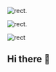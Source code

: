 ![rect](https://capsule-render.vercel.app/api?type=rect&color=gradient&text=%20Backend%20&fontAlign=30&fontSize=45&textBg=true&desc=개발자의%20%27Github%20%27&descAlign=60&descAlignY=50).

![rect](https://capsule-render.vercel.app/api?type=rect&color=gradient&text=%20Backend%20&fontAlign=30&fontSize=45&textBg=true&desc=개발자의%20'Github'%20&descAlign=60&descAlignY=50&descSize=25).




![rect](https://capsule-render.vercel.app/api?type=rect&color=gradient&text=%20%20RECT%20%20&fontAlign=30&fontSize=30&textBg=true&desc=Use%20%27textBg%27%20to%20highlight%20%27text%27&descAlign=60&descAlignY=50)

## Hi there 👋

<!--
**doldollee00/doldollee00** is a ✨ _special_ ✨ repository because its `README.md` (this file) appears on your GitHub profile.

Here are some ideas to get you started:

- 🔭 I’m currently working on ...
- 🌱 I’m currently learning ...
- 👯 I’m looking to collaborate on ...
- 🤔 I’m looking for help with ...
- 💬 Ask me about ...
- 📫 How to reach me: ...
- 😄 Pronouns: ...
- ⚡ Fun fact: ...
-->
